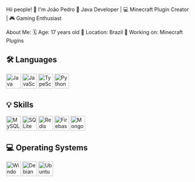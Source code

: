 Hii people! 👋 I'm João Pedro
🌟 Java Developer | 💻 Minecraft Plugin Creator | 🎮 Gaming Enthusiast

About Me:
🗓 Age: 17 years old
📍 Location: Brazil
🔭 Working on: Minecraft Plugins

<h2>🛠️ Languages</h2>
<div style="display: inline_block"> <img src="https://cdn.jsdelivr.net/gh/devicons/devicon/icons/java/java-original.svg" height="40" alt="Java" /> <img src="https://cdn.jsdelivr.net/gh/devicons/devicon/icons/javascript/javascript-original.svg" height="40" alt="JavaScript" /> <img src="https://cdn.jsdelivr.net/gh/devicons/devicon/icons/typescript/typescript-original.svg" height="40" alt="TypeScript" /> <img src="https://cdn.jsdelivr.net/gh/devicons/devicon/icons/python/python-original.svg" height="40" alt="Python" /> </div>
<h2>💡 Skills</h2>
<div style="display: inline_block"> <img src="https://cdn.jsdelivr.net/gh/devicons/devicon/icons/mysql/mysql-original.svg" height="40" alt="MySQL" /> <img src="https://cdn.jsdelivr.net/gh/devicons/devicon/icons/sqlite/sqlite-original.svg" height="40" alt="SQLite" /> <img src="https://cdn.jsdelivr.net/gh/devicons/devicon/icons/redis/redis-original.svg" height="40" alt="Redis" /> <img src="https://cdn.jsdelivr.net/gh/devicons/devicon/icons/firebase/firebase-plain.svg" height="40" alt="Firebase" /> <img src="https://cdn.jsdelivr.net/gh/devicons/devicon/icons/mongodb/mongodb-original.svg" height="40" alt="MongoDB" /> </div>

<h2>💻 Operating Systems</h2>
<div style="display: inline_block"> <img src="https://cdn.jsdelivr.net/gh/devicons/devicon/icons/windows8/windows8-original.svg" height="40" alt="Windows" /> <img src="https://cdn.jsdelivr.net/gh/devicons/devicon/icons/debian/debian-original.svg" height="40" alt="Debian" /> <img src="https://cdn.jsdelivr.net/gh/devicons/devicon/icons/ubuntu/ubuntu-plain.svg" height="40" alt="Ubuntu" /> </div>
